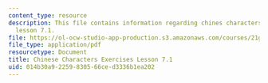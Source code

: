 ```yaml
---
content_type: resource
description: This file contains information regarding chines characters exercises
  lesson 7.1.
file: https://ol-ocw-studio-app-production.s3.amazonaws.com/courses/21g-107-chinese-i-streamlined-fall-2014/014b30a92259830566ced3336b1ea202_MIT21G_107F14_L7_st1_7.1.pdf
file_type: application/pdf
resourcetype: Document
title: Chinese Characters Exercises Lesson 7.1
uid: 014b30a9-2259-8305-66ce-d3336b1ea202
---
```

